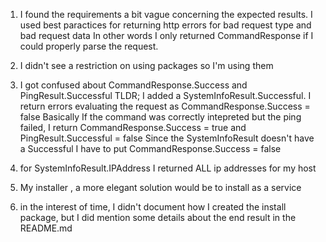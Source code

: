 1) I found the requirements a bit vague concerning the expected results.
  I used best paractices for returning http errors for bad request type and bad request data
  In other words I only returned CommandResponse if I could properly parse the request.

2) I didn't see a restriction on using packages so I'm using them

3) I got confused about CommandResponse.Success and PingResult.Successful
  TLDR; I added a SystemInfoResult.Successful. I return errors evaluating the request as CommandResponse.Success = false
  Basically 
  If the command was correctly intepreted but the ping failed, I return
     CommandResponse.Success = true and PingResult.Successful = false
  Since the SystemInfoResult doesn't have a Successful I have to put CommandResponse.Success = false 

4) for SystemInfoResult.IPAddress I returned ALL ip addresses for my host

5) My installer , a more elegant solution would be to install as a service

6) in the interest of time, 
  I didn't document how I created the install package, but I did mention some details about the end result in the README.md